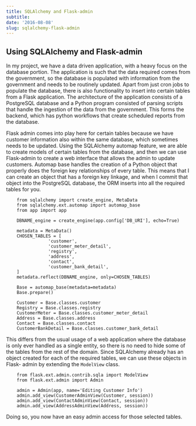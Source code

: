 ```yaml
---
title: SQLAlchemy and Flask-admin
subtitle: 
date: '2016-08-08'
slug: sqlalchemy-flask-admin
---
```


## Using SQLAlchemy and Flask-admin

In my project, we have a data driven application, with a heavy focus on the
database portion. The application is such that the data required comes from
the government, so the database is populated with information from the
government and needs to be routinely updated. Apart from just cron jobs to
populate the database, there is also functionality to insert into certain
tables from a Flask application. The architecture of the application consists
of a PostgreSQL database and a Python program consisted of parsing scripts
that handle the ingestion of the data from the government. This forms the
backend, which has python workflows that create scheduled reports from the
database.

Flask admin comes into play here for certain tables because we have customer
information also within the same database, which sometimes needs to be
updated. Using the SQLAlchemy automap feature, we are able to create models of
certain tables from the database, and then we can use Flask-admin to create a
web interface that allows the admin to update customers. Automap base handles
the creation of a Python object that properly does the foreign key
relationships of every table. This means that I can create an object that has
a foreign key linkage, and when I commit that object into the PostgreSQL
database, the ORM inserts into all the required tables for you.

```
    from sqlalchemy import create_engine, MetaData
    from sqlalchemy.ext.automap import automap_base
    from app import app
    
    DBNAME_engine = create_engine(app.config['DB_URI'], echo=True)
    
    metadata = MetaData()
    CHOSEN_TABLES = [
                'customer',
                'customer_meter_detail',
                'registry',
                'address',
                'contact',
                'customer_bank_detail',
    ]
    metadata.reflect(DBNAME_engine, only=CHOSEN_TABLES)
    
    Base = automap_base(metadata=metadata)
    Base.prepare()
    
    Customer = Base.classes.customer
    Registry = Base.classes.registry
    CustomerMeter = Base.classes.customer_meter_detail
    Address = Base.classes.address
    Contact = Base.classes.contact
    CustomerBankDetail = Base.classes.customer_bank_detail
```

This differs from the usual usage of a web application where the database is
only ever handled as a single entity, so there is no need to hide some of the
tables from the rest of the domain. Since SQLAlchemy already has an object
created for each of the required tables, we can use these objects in Flask-
admin by extending the `ModelView` class.

```
    from flask.ext.admin.contrib.sqla import ModelView
    from flask.ext.admin import Admin
    
    admin = Admin(app, name='Editing Customer Info')
    admin.add_view(CustomerAdminView(Customer, session))
    admin.add_view(ContactAdminView(Contact, session))
    admin.add_view(AddressAdminView(Address, session))
```

Doing so, you now have an easy admin access for those selected tables.

